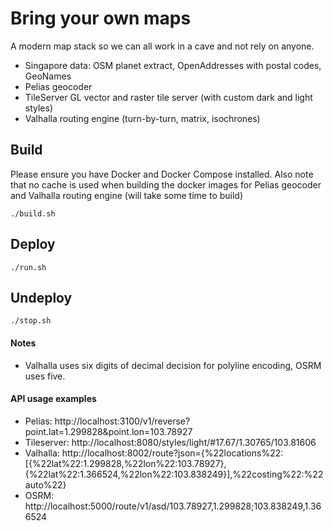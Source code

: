 # Bring your own maps

A modern map stack so we can all work in a cave and not rely on anyone.
- Singapore data: OSM planet extract, OpenAddresses with postal codes, GeoNames 
- Pelias geocoder
- TileServer GL vector and raster tile server (with custom dark and light styles)
- Valhalla routing engine (turn-by-turn, matrix, isochrones)

## Build

Please ensure you have Docker and Docker Compose installed. Also note that no cache is used when building the docker images for Pelias geocoder and Valhalla routing engine (will take some time to build)

`./build.sh`

## Deploy

`./run.sh`

## Undeploy

`./stop.sh`

#### Notes
- Valhalla uses six digits of decimal decision for polyline encoding, OSRM uses five.

#### API usage examples
- Pelias: http://localhost:3100/v1/reverse?point.lat=1.299828&point.lon=103.78927
- Tileserver: http://localhost:8080/styles/light/#17.67/1.30765/103.81606
- Valhalla: http://localhost:8002/route?json={%22locations%22:[{%22lat%22:1.299828,%22lon%22:103.78927},{%22lat%22:1.366524,%22lon%22:103.838249}],%22costing%22:%22auto%22}
- OSRM: http://localhost:5000/route/v1/asd/103.78927,1.299828;103.838249,1.366524
